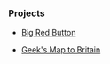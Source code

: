 ### Projects

* [Big Red Button](http://www.gypsythief.org.uk/BigRedButton/)

* [Geek's Map to Britain](http://www.gypsythief.org.uk/GeeksMapToBritain/index.html)

